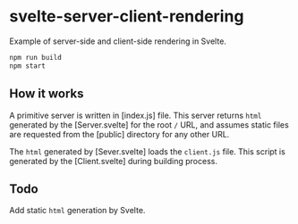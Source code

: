 # svelte-server-client-rendering
Example of server-side and client-side rendering in Svelte.
 
```javascript
npm run build
npm start
```

## How it works
A primitive server is written in [index.js] file. This server returns `html` generated by the
[Server.svelte] for the root `/` URL, and assumes static files are
requested from the [public] directory for any other URL.

The `html` generated by [Sever.svelte] loads the `client.js` file. This script is
generated by the [Client.svelte] during building process.

## Todo
Add static `html` generation by Svelte.
